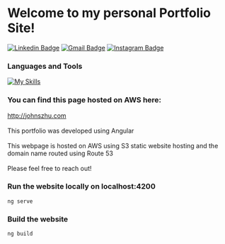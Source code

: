 # Welcome to my personal Portfolio Site!
[![Linkedin Badge](https://img.shields.io/badge/-johnshizhu-blue?style=flat&logo=Linkedin&logoColor=white&link=https://www.linkedin.com/in/johnshizhu/)](https://www.linkedin.com/in/johnshizhu/)
[![Gmail Badge](https://img.shields.io/badge/-johnshizhu-c14438?style=flat&logo=Gmail&logoColor=white&link=mailto:johnshizhu@gmail.com)](mailto:johnshizhu@gmail.com)
[![Instagram Badge](https://img.shields.io/badge/-@johnszhu2-purple?style=flat&logo=instagram&logoColor=white&link=https://instagram.com/johnzhu2/)](https://instagram.com/johnzhu2)
### Languages and Tools
[![My Skills](https://skills.thijs.gg/icons?i=angular,ts,html,css,nodejs)](https://skills.thijs.gg)
<br>
### You can find this page hosted on AWS here: 
http://johnszhu.com
<br><br>
This portfolio was developed using Angular
<br><br>
This webpage is hosted on AWS using S3 static website hosting and the domain name routed using Route 53
<br><br>
Please feel free to reach out!
### Run the website locally on localhost:4200
```
ng serve
```
### Build the website
```
ng build
```
